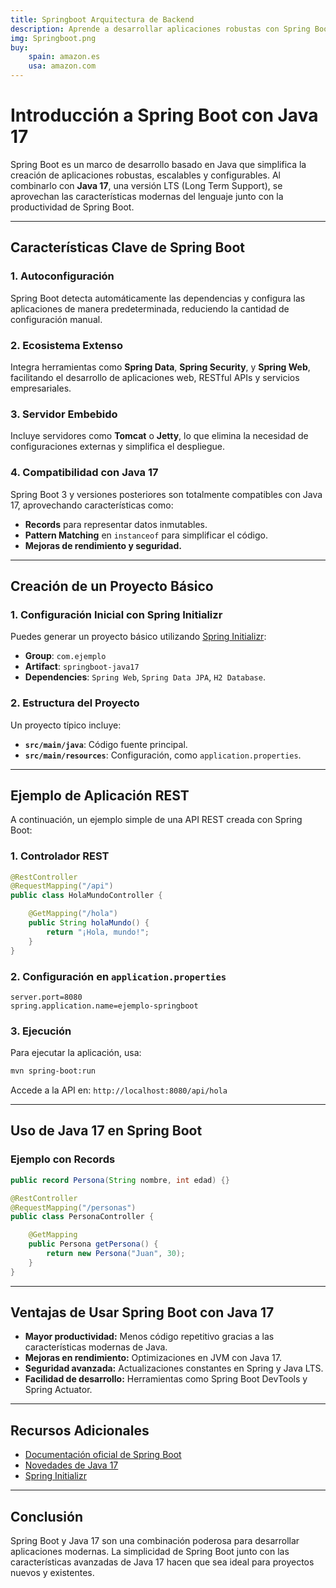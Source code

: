 ```yaml
---
title: Springboot Arquitectura de Backend
description: Aprende a desarrollar aplicaciones robustas con Spring Boot y Java 17, aprovechando las características modernas del lenguaje y la productividad del framework.
img: Springboot.png
buy:
    spain: amazon.es
    usa: amazon.com
---
```


# Introducción a Spring Boot con Java 17

Spring Boot es un marco de desarrollo basado en Java que simplifica la creación de aplicaciones robustas, escalables y configurables. Al combinarlo con **Java 17**, una versión LTS (Long Term Support), se aprovechan las características modernas del lenguaje junto con la productividad de Spring Boot.

---

## Características Clave de Spring Boot

### 1. **Autoconfiguración**
Spring Boot detecta automáticamente las dependencias y configura las aplicaciones de manera predeterminada, reduciendo la cantidad de configuración manual.

### 2. **Ecosistema Extenso**
Integra herramientas como **Spring Data**, **Spring Security**, y **Spring Web**, facilitando el desarrollo de aplicaciones web, RESTful APIs y servicios empresariales.

### 3. **Servidor Embebido**
Incluye servidores como **Tomcat** o **Jetty**, lo que elimina la necesidad de configuraciones externas y simplifica el despliegue.

### 4. **Compatibilidad con Java 17**
Spring Boot 3 y versiones posteriores son totalmente compatibles con Java 17, aprovechando características como:
- **Records** para representar datos inmutables.
- **Pattern Matching** en `instanceof` para simplificar el código.
- **Mejoras de rendimiento y seguridad.**

---

## Creación de un Proyecto Básico

### 1. Configuración Inicial con Spring Initializr
Puedes generar un proyecto básico utilizando [Spring Initializr](https://start.spring.io/):
- **Group**: `com.ejemplo`
- **Artifact**: `springboot-java17`
- **Dependencies**: `Spring Web`, `Spring Data JPA`, `H2 Database`.

### 2. Estructura del Proyecto
Un proyecto típico incluye:
- **`src/main/java`**: Código fuente principal.
- **`src/main/resources`**: Configuración, como `application.properties`.

---

## Ejemplo de Aplicación REST

A continuación, un ejemplo simple de una API REST creada con Spring Boot:

### 1. Controlador REST

```java
@RestController
@RequestMapping("/api")
public class HolaMundoController {

    @GetMapping("/hola")
    public String holaMundo() {
        return "¡Hola, mundo!";
    }
}
```

### 2. Configuración en `application.properties`

```properties
server.port=8080
spring.application.name=ejemplo-springboot
```

### 3. Ejecución
Para ejecutar la aplicación, usa:
```bash
mvn spring-boot:run
```
Accede a la API en: `http://localhost:8080/api/hola`

---

## Uso de Java 17 en Spring Boot

### Ejemplo con Records

```java
public record Persona(String nombre, int edad) {}

@RestController
@RequestMapping("/personas")
public class PersonaController {

    @GetMapping
    public Persona getPersona() {
        return new Persona("Juan", 30);
    }
}
```

---

## Ventajas de Usar Spring Boot con Java 17

- **Mayor productividad:** Menos código repetitivo gracias a las características modernas de Java.
- **Mejoras en rendimiento:** Optimizaciones en JVM con Java 17.
- **Seguridad avanzada:** Actualizaciones constantes en Spring y Java LTS.
- **Facilidad de desarrollo:** Herramientas como Spring Boot DevTools y Spring Actuator.

---

## Recursos Adicionales

- [Documentación oficial de Spring Boot](https://spring.io/projects/spring-boot)
- [Novedades de Java 17](https://openjdk.org/projects/jdk/17/)
- [Spring Initializr](https://start.spring.io/)

---

## Conclusión

Spring Boot y Java 17 son una combinación poderosa para desarrollar aplicaciones modernas. La simplicidad de Spring Boot junto con las características avanzadas de Java 17 hacen que sea ideal para proyectos nuevos y existentes.
